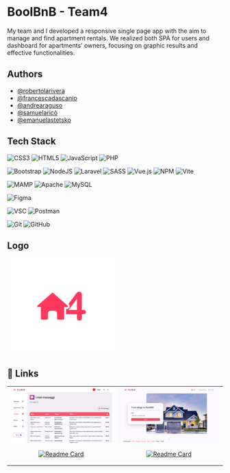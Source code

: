 # BoolBnB - Team4

My team and I developed a responsive single page app with the aim to manage and find apartment rentals. We realized both SPA for users and dashboard for apartments' owners, focusing on graphic results and effective functionalities.


## Authors

- [@robertolarivera](https://github.com/Roberto-Larivera)
- [@francescadascanio](https://github.com/Francesca-Dascanio)
- [@andrearaguso](https://github.com/AndreaRaguso)
- [@samuelaricò](https://github.com/SamuelArico99)
- [@emanuelastetsko](https://github.com/emanuelastetsko)




## Tech Stack
![CSS3](https://img.shields.io/badge/css3-%231572B6.svg?style=for-the-badge&logo=css3&logoColor=white)
  ![HTML5](https://img.shields.io/badge/html5-%23E34F26.svg?style=for-the-badge&logo=html5&logoColor=white)
  ![JavaScript](https://img.shields.io/badge/javascript-%23323330.svg?style=for-the-badge&logo=javascript&logoColor=white)
  ![PHP](https://img.shields.io/badge/php-%23777BB4.svg?style=for-the-badge&logo=php&logoColor=white)
 
  ![Bootstrap](https://img.shields.io/badge/bootstrap-%23563D7C.svg?style=for-the-badge&logo=bootstrap&logoColor=white) 
  ![NodeJS](https://img.shields.io/badge/node.js-6DA55F?style=for-the-badge&logo=node.js&logoColor=white) 
  ![Laravel](https://img.shields.io/badge/laravel-%23FF2D20.svg?style=for-the-badge&logo=laravel&logoColor=white) 
  ![SASS](https://img.shields.io/badge/SASS-hotpink.svg?style=for-the-badge&logo=SASS&logoColor=white) 
  ![Vue.js](https://img.shields.io/badge/vuejs-%2335495e.svg?style=for-the-badge&logo=vuedotjs&logoColor=white)
  ![NPM](https://img.shields.io/badge/NPM-%23CB3837.svg?style=for-the-badge&logo=npm&logoColor=white)
  ![Vite](https://img.shields.io/badge/-Vite-646cff?logo=vite&logoColor=white&style=for-the-badge)
  
  ![MAMP](https://img.shields.io/badge/-MAMP-02749C?logo=mamp&logoColor=white&style=for-the-badge)
  ![Apache](https://img.shields.io/badge/apache-%23D42029.svg?style=for-the-badge&logo=apache&logoColor=white)
  ![MySQL](https://img.shields.io/badge/mysql-%2300f.svg?style=for-the-badge&logo=mysql&logoColor=white)
 
  ![Figma](https://img.shields.io/badge/figma-%23F24E1E.svg?style=for-the-badge&logo=figma&logoColor=white)

  ![VSC](https://img.shields.io/badge/Visual_Studio_Code-0078D4?style=for-the-badge&logo=visual%20studio%20code&logoColor=white)
  ![Postman](https://img.shields.io/badge/Postman-FF6C37?style=for-the-badge&logo=postman&logoColor=white)
 
  ![Git](https://img.shields.io/badge/git-%23F05033.svg?style=for-the-badge&logo=git&logoColor=white)
  ![GitHub](https://img.shields.io/badge/github-%23121011.svg?style=for-the-badge&logo=github&logoColor=white)
 
## Logo
<img src="https://github.com/Roberto-Larivera/bool-bnb-backend/blob/master/public/assets/logo.svg" style="width: 50%;" />


## 🔗 Links
<table><tr><td valign="top" width="50%">
 
 <div align="center">
 
 <a href="https://github.com/Roberto-Larivera/bool-bnb-backend">
 
<img width="100%" src="https://github.com/Roberto-Larivera/bool-bnb-backend/blob/master/public/assets/be_messages.png" />
 
  [![Readme Card](https://github-readme-stats.vercel.app/api/pin/?username=Roberto-Larivera&repo=bool-bnb-backend&theme=tokyonight)](https://github.com/Roberto-Larivera/bool-bnb-backend)
 
  </a>
 
  </div>
 
</td><td valign="top" width="50%">
 
<div align="center">
 
 <a href="https://github.com/Roberto-Larivera/bool-bnb-frontend">
 
<img width="100%" src="https://github.com/Roberto-Larivera/bool-bnb-frontend/blob/master/public/fe_homepage.png" />
 
  [![Readme Card](https://github-readme-stats.vercel.app/api/pin/?username=Roberto-Larivera&repo=bool-bnb-frontend&theme=tokyonight)](https://github.com/Roberto-Larivera/bool-bnb-frontend)
 
  </a>
 
  </div>
 
 
</td></tr></table> 
